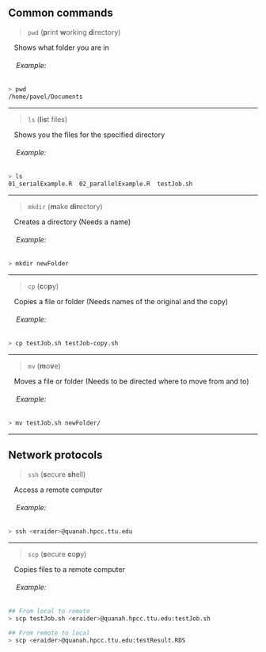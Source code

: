 ## Common commands 

> `pwd` (**p**rint **w**orking **d**irectory)

&nbsp;&nbsp;&nbsp;Shows what folder you are in 

###### &nbsp;&nbsp;&nbsp;&nbsp;Example:

```bash
> pwd
/home/pavel/Documents
```
***

> `ls` (**l**i**s**t files)

&nbsp;&nbsp;&nbsp;Shows you the files for the specified directory 

###### &nbsp;&nbsp;&nbsp;&nbsp;Example:
```bash
> ls
01_serialExample.R  02_parallelExample.R  testJob.sh
```
***
> `mkdir` (**m**ake **dir**ectory)

&nbsp;&nbsp;&nbsp;Creates a directory (Needs a name)

###### &nbsp;&nbsp;&nbsp;&nbsp;Example:
```bash
> mkdir newFolder
```
***
> `cp` (**c**o**p**y)

&nbsp;&nbsp;&nbsp;Copies a file or folder (Needs names of the original and the copy) 

###### &nbsp;&nbsp;&nbsp;&nbsp;Example:
```bash
> cp testJob.sh testJob-copy.sh 
```
***
> `mv` (**m**o**v**e)

&nbsp;&nbsp;&nbsp;Moves a file or folder (Needs to be directed where to move from and to) 

###### &nbsp;&nbsp;&nbsp;&nbsp;Example:
```bash
> mv testJob.sh newFolder/
```
***
## Network protocols  

> `ssh` (**s**ecure **sh**ell)

&nbsp;&nbsp;&nbsp;Access a remote computer 

###### &nbsp;&nbsp;&nbsp;&nbsp;Example:
```bash
> ssh <eraider>@quanah.hpcc.ttu.edu
```
***
> `scp` (**s**ecure **c**o**p**y)

&nbsp;&nbsp;&nbsp;Copies files to a remote computer

###### &nbsp;&nbsp;&nbsp;&nbsp;Example:
```bash
## From local to remote 
> scp testJob.sh <eraider>@quanah.hpcc.ttu.edu:testJob.sh

## From remote to local
> scp <eraider>@quanah.hpcc.ttu.edu:testResult.RDS
```

